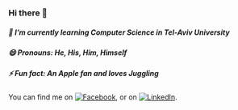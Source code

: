 ### Hi there 👋

##### 🌱 I’m currently learning Computer Science in Tel-Aviv University
##### 😄 Pronouns: He, His, Him, Himself
##### ⚡ Fun fact: An Apple fan and loves Juggling


<!-- Actual text -->

You can find me on [![Facebook][1.2]][1], or on [![LinkedIn][2.2]][2].

<!-- Icons -->

[1.2]: http://i.imgur.com/fep1WsG.png (facebook icon without padding)
[2.2]: https://raw.githubusercontent.com/MartinHeinz/MartinHeinz/master/linkedin-3-16.png (LinkedIn icon without padding)

<!-- Links to your social media accounts -->

[1]: https://www.facebook.com/mattan.toledo
[2]: https://www.linkedin.com/in/mattantoledo/


<!--
**mattantoledo/mattantoledo** is a ✨ _special_ ✨ repository because its `README.md` (this file) appears on your GitHub profile.

Here are some ideas to get you started:

- 🌱 I’m currently learning Computer Science in Tel-Aviv University
- 📫 How to reach me: ...
- 😄 Pronouns: He, His, Him, Himself
- ⚡ Fun fact: An Apple fan and loves Juggling
-->

